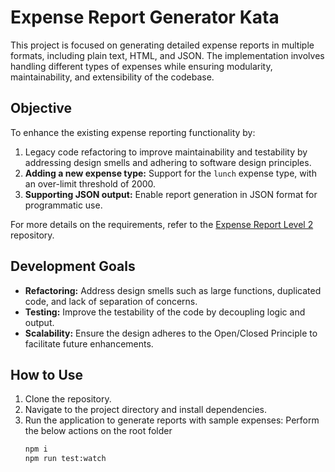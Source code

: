 # Expense Report Generator Kata

This project is focused on generating detailed expense reports in multiple formats, including plain text, HTML, and JSON. The implementation involves handling different types of expenses while ensuring modularity, maintainability, and extensibility of the codebase.

## Objective

To enhance the existing expense reporting functionality by:

1. Legacy code refactoring to improve maintainability and testability by addressing design smells and adhering to software design principles.
2. **Adding a new expense type:** Support for the `lunch` expense type, with an over-limit threshold of 2000.
3. **Supporting JSON output:** Enable report generation in JSON format for programmatic use.

For more details on the requirements, refer to the [Expense Report Level 2](https://github.com/christianhujer/expensereport-level-2?tab=readme-ov-file#expensereport-level-2) repository.

## Development Goals

- **Refactoring:** Address design smells such as large functions, duplicated code, and lack of separation of concerns.
- **Testing:** Improve the testability of the code by decoupling logic and output.
- **Scalability:** Ensure the design adheres to the Open/Closed Principle to facilitate future enhancements.

## How to Use

1. Clone the repository.
2. Navigate to the project directory and install dependencies.
3. Run the application to generate reports with sample expenses:
   Perform the below actions on the root folder
   ```bash
   npm i
   npm run test:watch
   ```
